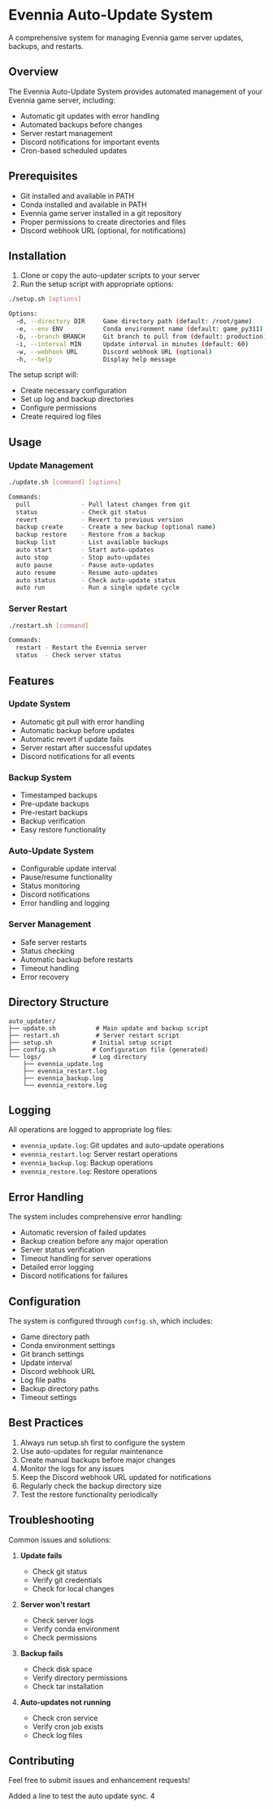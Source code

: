 # Evennia Auto-Update System

A comprehensive system for managing Evennia game server updates, backups, and restarts.

## Overview

The Evennia Auto-Update System provides automated management of your Evennia game server, including:
- Automatic git updates with error handling
- Automated backups before changes
- Server restart management
- Discord notifications for important events
- Cron-based scheduled updates

## Prerequisites

- Git installed and available in PATH
- Conda installed and available in PATH
- Evennia game server installed in a git repository
- Proper permissions to create directories and files
- Discord webhook URL (optional, for notifications)

## Installation

1. Clone or copy the auto-updater scripts to your server
2. Run the setup script with appropriate options:

```bash
./setup.sh [options]

Options:
  -d, --directory DIR     Game directory path (default: /root/game)
  -e, --env ENV           Conda environment name (default: game_py311)
  -b, --branch BRANCH     Git branch to pull from (default: production)
  -i, --interval MIN      Update interval in minutes (default: 60)
  -w, --webhook URL       Discord webhook URL (optional)
  -h, --help              Display help message
```

The setup script will:
- Create necessary configuration
- Set up log and backup directories
- Configure permissions
- Create required log files

## Usage

### Update Management

```bash
./update.sh [command] [options]

Commands:
  pull              - Pull latest changes from git
  status            - Check git status
  revert            - Revert to previous version
  backup create     - Create a new backup (optional name)
  backup restore    - Restore from a backup
  backup list       - List available backups
  auto start        - Start auto-updates
  auto stop         - Stop auto-updates
  auto pause        - Pause auto-updates
  auto resume       - Resume auto-updates
  auto status       - Check auto-update status
  auto run          - Run a single update cycle
```

### Server Restart

```bash
./restart.sh [command]

Commands:
  restart - Restart the Evennia server
  status  - Check server status
```

## Features

### Update System
- Automatic git pull with error handling
- Automatic backup before updates
- Automatic revert if update fails
- Server restart after successful updates
- Discord notifications for all events

### Backup System
- Timestamped backups
- Pre-update backups
- Pre-restart backups
- Backup verification
- Easy restore functionality

### Auto-Update System
- Configurable update interval
- Pause/resume functionality
- Status monitoring
- Discord notifications
- Error handling and logging

### Server Management
- Safe server restarts
- Status checking
- Automatic backup before restarts
- Timeout handling
- Error recovery

## Directory Structure

```
auto_updater/
├── update.sh           # Main update and backup script
├── restart.sh          # Server restart script
├── setup.sh           # Initial setup script
├── config.sh          # Configuration file (generated)
└── logs/              # Log directory
    ├── evennia_update.log
    ├── evennia_restart.log
    ├── evennia_backup.log
    └── evennia_restore.log
```

## Logging

All operations are logged to appropriate log files:
- `evennia_update.log`: Git updates and auto-update operations
- `evennia_restart.log`: Server restart operations
- `evennia_backup.log`: Backup operations
- `evennia_restore.log`: Restore operations

## Error Handling

The system includes comprehensive error handling:
- Automatic reversion of failed updates
- Backup creation before any major operation
- Server status verification
- Timeout handling for server operations
- Detailed error logging
- Discord notifications for failures

## Configuration

The system is configured through `config.sh`, which includes:
- Game directory path
- Conda environment settings
- Git branch settings
- Update interval
- Discord webhook URL
- Log file paths
- Backup directory paths
- Timeout settings

## Best Practices

1. Always run setup.sh first to configure the system
2. Use auto-updates for regular maintenance
3. Create manual backups before major changes
4. Monitor the logs for any issues
5. Keep the Discord webhook URL updated for notifications
6. Regularly check the backup directory size
7. Test the restore functionality periodically

## Troubleshooting

Common issues and solutions:
1. **Update fails**
   - Check git status
   - Verify git credentials
   - Check for local changes

2. **Server won't restart**
   - Check server logs
   - Verify conda environment
   - Check permissions

3. **Backup fails**
   - Check disk space
   - Verify directory permissions
   - Check tar installation

4. **Auto-updates not running**
   - Check cron service
   - Verify cron job exists
   - Check log files

## Contributing

Feel free to submit issues and enhancement requests! 

Added a line to test the auto update sync. 4